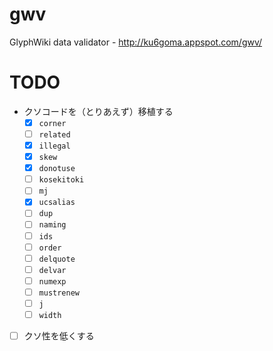 # gwv
GlyphWiki data validator - http://ku6goma.appspot.com/gwv/

# TODO

- クソコードを（とりあえず）移植する
  - [x] `corner`
  - [ ] `related`
  - [x] `illegal`
  - [x] `skew`
  - [x] `donotuse`
  - [ ] `kosekitoki`
  - [ ] `mj`
  - [x] `ucsalias`
  - [ ] `dup`
  - [ ] `naming`
  - [ ] `ids`
  - [ ] `order`
  - [ ] `delquote`
  - [ ] `delvar`
  - [ ] `numexp`
  - [ ] `mustrenew`
  - [ ] `j`
  - [ ] `width`
- [ ] クソ性を低くする
